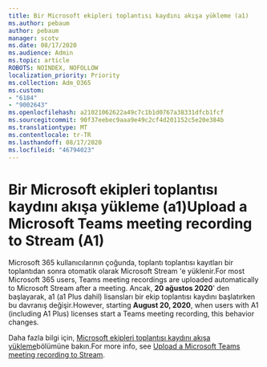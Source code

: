 ```yaml
---
title: Bir Microsoft ekipleri toplantısı kaydını akışa yükleme (a1)
ms.author: pebaum
author: pebaum
manager: scotv
ms.date: 08/17/2020
ms.audience: Admin
ms.topic: article
ROBOTS: NOINDEX, NOFOLLOW
localization_priority: Priority
ms.collection: Adm_O365
ms.custom:
- "6184"
- "9002643"
ms.openlocfilehash: a21021062622a49c7c1b1d0767a38331dfcb1fcf
ms.sourcegitcommit: 90f37eebec9aaa9e49c2cf4d201152c5e20e384b
ms.translationtype: MT
ms.contentlocale: tr-TR
ms.lasthandoff: 08/17/2020
ms.locfileid: "46794023"
---
```

# <a name="upload-a-microsoft-teams-meeting-recording-to-stream-a1"></a><span data-ttu-id="eb028-102">Bir Microsoft ekipleri toplantısı kaydını akışa yükleme (a1)</span><span class="sxs-lookup"><span data-stu-id="eb028-102">Upload a Microsoft Teams meeting recording to Stream (A1)</span></span>

<span data-ttu-id="eb028-103">Microsoft 365 kullanıcılarının çoğunda, toplantı toplantısı kayıtları bir toplantıdan sonra otomatik olarak Microsoft Stream 'e yüklenir.</span><span class="sxs-lookup"><span data-stu-id="eb028-103">For most Microsoft 365 users, Teams meeting recordings are uploaded automatically to Microsoft Stream after a meeting.</span></span> <span data-ttu-id="eb028-104">Ancak,  **20 ağustos 2020**' den başlayarak, a1 (a1 Plus dahil) lisansları bir ekip toplantısı kaydını başlatırken bu davranış değişir.</span><span class="sxs-lookup"><span data-stu-id="eb028-104">However, starting  **August 20, 2020**, when users with A1 (including A1 Plus) licenses start a Teams meeting recording, this behavior changes.</span></span>  

<span data-ttu-id="eb028-105">Daha fazla bilgi için, [Microsoft ekipleri toplantısı kaydını akışa yükleme](https://docs.microsoft.com/stream/portal-upload-teams-meeting-recording)bölümüne bakın.</span><span class="sxs-lookup"><span data-stu-id="eb028-105">For more info, see [Upload a Microsoft Teams meeting recording to Stream](https://docs.microsoft.com/stream/portal-upload-teams-meeting-recording).</span></span>